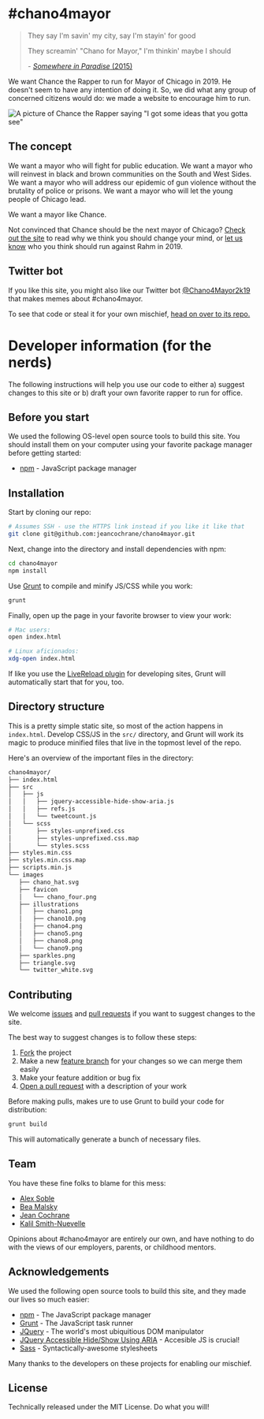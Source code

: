 # #chano4mayor

> They say I'm savin' my city, say I'm stayin' for good
>
> They screamin' "Chano for Mayor," I'm thinkin' maybe I should
>
>\- [*Somewhere in Paradise* (2015)](https://soundcloud.com/chancetherapper/somewhere-in-paradise-ft-jeremih-r-kelly-1)

We want Chance the Rapper to run for Mayor of Chicago in 2019. He doesn't seem to have any intention of doing it. So, we did what any group of concerned citizens would do: we made a website to encourage him to run.

![A picture of Chance the Rapper saying "I got some ideas that you gotta see"](https://cloud.githubusercontent.com/assets/14170650/24591169/860cb7cc-17c0-11e7-8450-b549622df7fe.png)

## The concept

We want a mayor who will fight for public education. We want a mayor who will reinvest in black and brown communities on the South and West Sides. We want a mayor who will address our epidemic of gun violence without the brutality of police or prisons. We want a mayor who will let the young people of Chicago lead.

We want a mayor like Chance.

Not convinced that Chance should be the next mayor of Chicago? [Check out the site](https://chano4mayor.com/) to read why we think you should change your mind, or [let us know](https://twitter.com/chano4mayor2k19) who you think should run against Rahm in 2019.

## Twitter bot

If you like this site, you might also like our Twitter bot [@Chano4Mayor2k19](https://twitter.com/chano4mayor2k19) that makes memes about #chano4mayor.

To see that code or steal it for your own mischief, [head on over to its repo.](https://github.com/jeancochrane/chanomemes)

# Developer information (for the nerds)

The following instructions will help you use our code to either a) suggest changes to this site or b) draft your own favorite rapper to run for office.

## Before you start

We used the following OS-level open source tools to build this site. You should install them on your computer using your favorite package manager before getting started:

- [npm](https://docs.npmjs.com/getting-started/installing-node) - JavaScript package manager

## Installation

Start by cloning our repo:

```bash
# Assumes SSH - use the HTTPS link instead if you like it like that
git clone git@github.com:jeancochrane/chano4mayor.git
```

Next, change into the directory and install dependencies with npm:

```bash
cd chano4mayor
npm install
```

Use [Grunt](https://gruntjs.com/) to compile and minify JS/CSS while you work:

```bash
grunt
```

Finally, open up the page in your favorite browser to view your work:

```bash
# Mac users:
open index.html

# Linux aficionados:
xdg-open index.html
```

If like you use the [LiveReload plugin](https://chrome.google.com/webstore/detail/livereload/jnihajbhpnppcggbcgedagnkighmdlei) for developing sites, Grunt will automatically start that for you, too.

## Directory structure

This is a pretty simple static site, so most of the action happens in `index.html`. Develop CSS/JS in the `src/` directory, and Grunt will work its magic to produce minified files that live in the topmost level of the repo.

Here's an overview of the important files in the directory:

```bash
chano4mayor/
├── index.html
├── src
│   ├── js
│   │   ├── jquery-accessible-hide-show-aria.js
│   │   ├── refs.js
│   │   └── tweetcount.js
│   └── scss
│       ├── styles-unprefixed.css
│       ├── styles-unprefixed.css.map
│       └── styles.scss
├── styles.min.css
├── styles.min.css.map
├── scripts.min.js
└── images
   ├── chano_hat.svg
   ├── favicon
   │   └── chano_four.png
   ├── illustrations
   │   ├── chano1.png
   │   ├── chano10.png
   │   ├── chano4.png
   │   ├── chano5.png
   │   ├── chano8.png
   │   └── chano9.png
   ├── sparkles.png
   ├── triangle.svg
   └── twitter_white.svg

```

## Contributing

We welcome [issues](https://github.com/jeancochrane/chano4mayor/issues) and [pull requests](https://github.com/jeancochrane/chano4mayor/pulls) if you want to suggest changes to the site. 

The best way to suggest changes is to follow these steps:

1. [Fork](https://help.github.com/articles/fork-a-repo/) the project
2. Make a new [feature branch](https://gist.github.com/digitaljhelms/4287848#feature-branches) for your changes so we can merge them easily
3. Make your feature addition or bug fix
4. [Open a pull request](https://help.github.com/articles/creating-a-pull-request/) with a description of your work

Before making pulls, makes ure to use Grunt to build your code for distribution:

```bash
grunt build
```

This will automatically generate a bunch of necessary files.

## Team

You have these fine folks to blame for this mess:

- [Alex Soble](https://github.com/alexsoble)
- [Bea Malsky](https://github.com/beamalsky)
- [Jean Cochrane](https://github.com/jeancochrane)
- [Kalil Smith-Nuevelle](https://github.com/kalilsn)

Opinions about #chano4mayor are entirely our own, and have nothing to do with the views of our employers, parents, or childhood mentors. 

## Acknowledgements

We used the following open source tools to build this site, and they made our lives so much easier:

- [npm](https://npmjs.com/) - The JavaScript package manager
- [Grunt](https://gruntjs.com/) - The JavaScript task runner
- [JQuery](https://jquery.com/) - The world's most ubiquitious DOM manipulator
- [JQuery Accessible Hide/Show Using ARIA](https://github.com/nico3333fr/jquery-accessible-hide-show-aria) - Accesible JS is crucial!
- [Sass](http://sass-lang.com/) - Syntactically-awesome stylesheets

Many thanks to the developers on these projects for enabling our mischief.

## License

Technically released under the MIT License. Do what you will!
